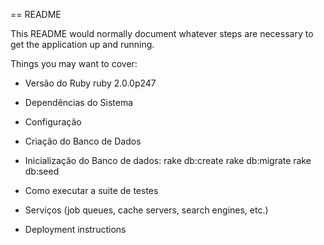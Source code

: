 == README

This README would normally document whatever steps are necessary to get the
application up and running.

Things you may want to cover:

* Versão do Ruby
	ruby 2.0.0p247

* Dependências do Sistema

* Configuração

* Criação do Banco de Dados

* Inicialização do Banco de dados:
	rake db:create
	rake db:migrate
	rake db:seed

* Como executar a suite de testes

* Serviços (job queues, cache servers, search engines, etc.)

* Deployment instructions